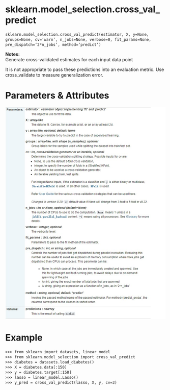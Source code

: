 # sklearn.model_selection.cross_val_predict
```
sklearn.model_selection.cross_val_predict(estimator, X, y=None, groups=None, cv=’warn’, n_jobs=None, verbose=0, fit_params=None, pre_dispatch=‘2*n_jobs’, method=’predict’)
```
**Notes:**  
Generate cross-validated estimates for each input data point

It is not appropriate to pass these predictions into an evaluation metric. Use cross_validate to measure generalization error.

# Parameters & Attributes
![40](https://github.com/Pythonboy/Image/blob/master/SK/40.jpg?raw=true)

# Example
```
>>> from sklearn import datasets, linear_model
>>> from sklearn.model_selection import cross_val_predict
>>> diabetes = datasets.load_diabetes()
>>> X = diabetes.data[:150]
>>> y = diabetes.target[:150]
>>> lasso = linear_model.Lasso()
>>> y_pred = cross_val_predict(lasso, X, y, cv=3)
```
